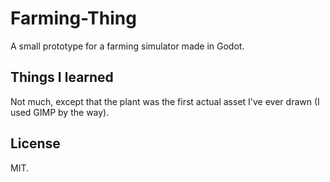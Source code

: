 # Farming-Thing
A small prototype for a farming simulator made in Godot.

## Things I learned
Not much, except that the plant was the first actual asset I've ever drawn (I used GIMP by the way).

## License
MIT.

